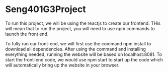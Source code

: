 # Seng401G3Project


To run this project, we will be using the reactjs to create our frontend. THis will mean that to run the project, you will need to use npm commands to launch the front end. 

To fully run our front-end, we will first use the command npm install to download all dependencies. After using the command and installing everything needed, running the website will be based on localhost:8081. To start the front-end code, we would use npm start to start up the code which will automatically bring up the website in your browser. 
